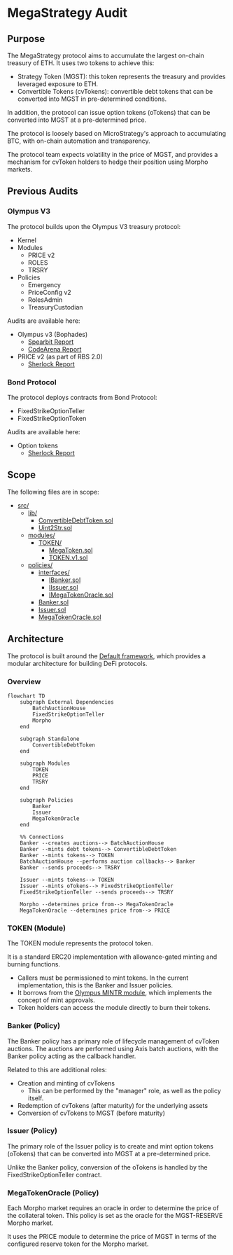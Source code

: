 # MegaStrategy Audit

## Purpose

The MegaStrategy protocol aims to accumulate the largest on-chain treasury of ETH. It uses two tokens to achieve this:

-   Strategy Token (MGST): this token represents the treasury and provides leveraged exposure to ETH.
-   Convertible Tokens (cvTokens): convertible debt tokens that can be converted into MGST in pre-determined conditions.

In addition, the protocol can issue option tokens (oTokens) that can be converted into MGST at a pre-determined price.

The protocol is loosely based on MicroStrategy's approach to accumulating BTC, with on-chain automation and transparency.

The protocol team expects volatility in the price of MGST, and provides a mechanism for cvToken holders to hedge their position using Morpho markets.

## Previous Audits

### Olympus V3

The protocol builds upon the Olympus V3 treasury protocol:

-   Kernel
-   Modules
    -   PRICE v2
    -   ROLES
    -   TRSRY
-   Policies
    -   Emergency
    -   PriceConfig v2
    -   RolesAdmin
    -   TreasuryCustodian

Audits are available here:

-   Olympus v3 (Bophades)
    -   [Spearbit Report](https://docs.olympusdao.finance/assets/files/OlympusDAO-1-1ec939694a04535f430fd977a133c77a.pdf)
    -   [CodeArena Report](https://code4rena.com/reports/2022-08-olympus)
-   PRICE v2 (as part of RBS 2.0)
    -   [Sherlock Report](https://docs.olympusdao.finance/assets/files/olympus_rbs2_audit_report-34c26d7cc13864ffc14b33acead60ad7.pdf)

### Bond Protocol

The protocol deploys contracts from Bond Protocol:

-   FixedStrikeOptionTeller
-   FixedStrikeOptionToken

Audits are available here:

-   Option tokens
    -   [Sherlock Report](https://github.com/Bond-Protocol/option-contracts/blob/master/audit/Bond_Options_Audit_Report.pdf)

## Scope

The following files are in scope:

-   [src/](../../src)
    -   [lib/](../../src/lib)
        -   [ConvertibleDebtToken.sol](../../src/lib/ConvertibleDebtToken.sol)
        -   [Uint2Str.sol](../../src/lib/Uint2Str.sol)
    -   [modules/](../../src/modules)
        -   [TOKEN/](../../src/modules/TOKEN)
            -   [MegaToken.sol](../../src/modules/TOKEN/MegaToken.sol)
            -   [TOKEN.v1.sol](../../src/modules/TOKEN/TOKEN.v1.sol)
    -   [policies/](../../src/policies)
        -   [interfaces/](../../src/policies/interfaces)
            -   [IBanker.sol](../../src/policies/interfaces/IBanker.sol)
            -   [IIssuer.sol](../../src/policies/interfaces/IIssuer.sol)
            -   [IMegaTokenOracle.sol](../../src/policies/interfaces/IMegaTokenOracle.sol)
        -   [Banker.sol](../../src/policies/Banker.sol)
        -   [Issuer.sol](../../src/policies/Issuer.sol)
        -   [MegaTokenOracle.sol](../../src/policies/MegaTokenOracle.sol)

## Architecture

The protocol is built around the [Default framework](https://github.com/fullyallocated/Default), which provides a modular architecture for building DeFi protocols.

### Overview

```mermaid
flowchart TD
    subgraph External Dependencies
        BatchAuctionHouse
        FixedStrikeOptionTeller
        Morpho
    end

    subgraph Standalone
        ConvertibleDebtToken
    end

    subgraph Modules
        TOKEN
        PRICE
        TRSRY
    end

    subgraph Policies
        Banker
        Issuer
        MegaTokenOracle
    end

    %% Connections
    Banker --creates auctions--> BatchAuctionHouse
    Banker --mints debt tokens--> ConvertibleDebtToken
    Banker --mints tokens--> TOKEN
    BatchAuctionHouse --performs auction callbacks--> Banker
    Banker --sends proceeds--> TRSRY

    Issuer --mints tokens--> TOKEN
    Issuer --mints oTokens--> FixedStrikeOptionTeller
    FixedStrikeOptionTeller --sends proceeds--> TRSRY

    Morpho --determines price from--> MegaTokenOracle
    MegaTokenOracle --determines price from--> PRICE
```

### TOKEN (Module)

The TOKEN module represents the protocol token.

It is a standard ERC20 implementation with allowance-gated minting and burning functions.

-   Callers must be permissioned to mint tokens. In the current implementation, this is the Banker and Issuer policies.
-   It borrows from the [Olympus MINTR module](https://github.com/OlympusDAO/olympus-v3/blob/master/src/modules/MINTR/OlympusMinter.sol), which implements the concept of mint approvals.
-   Token holders can access the module directly to burn their tokens.

### Banker (Policy)

The Banker policy has a primary role of lifecycle management of cvToken auctions. The auctions are performed using Axis batch auctions, with the Banker policy acting as the callback handler.

Related to this are additional roles:

-   Creation and minting of cvTokens
    -   This can be performed by the "manager" role, as well as the policy itself.
-   Redemption of cvTokens (after maturity) for the underlying assets
-   Conversion of cvTokens to MGST (before maturity)

### Issuer (Policy)

The primary role of the Issuer policy is to create and mint option tokens (oTokens) that can be converted into MGST at a pre-determined price.

Unlike the Banker policy, conversion of the oTokens is handled by the FixedStrikeOptionTeller contract.

### MegaTokenOracle (Policy)

Each Morpho market requires an oracle in order to determine the price of the collateral token. This policy is set as the oracle for the MGST-RESERVE Morpho market.

It uses the PRICE module to determine the price of MGST in terms of the configured reserve token for the Morpho market.
